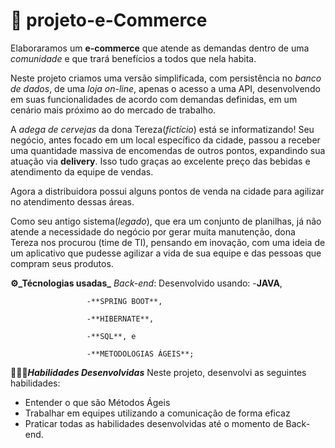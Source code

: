 # 📝 projeto-e-Commerce
Elaboraramos um **e-commerce** que atende as demandas dentro de uma _comunidade_ e que trará benefícios a todos que nela habita.

Neste projeto criamos uma versão simplificada, com persistência no _banco de dados_, de uma _loja on-line_, apenas o acesso a uma API, desenvolvendo em suas funcionalidades de acordo com demandas definidas, em um cenário mais próximo ao do mercado de trabalho.

A _adega de cervejas_ da dona Tereza(_fictício_) está se informatizando! Seu negócio, antes focado em um local específico da cidade, passou a receber uma quantidade massiva de encomendas de outros pontos, expandindo sua atuação via **delivery**. Isso tudo graças ao excelente preço das bebidas e atendimento da equipe de vendas.

Agora a distribuidora possui alguns pontos de venda na cidade para agilizar no atendimento dessas áreas.

Como seu antigo sistema(_legado_), que era um conjunto de planilhas, já não atende a necessidade do negócio por gerar muita manutenção, dona Tereza nos procurou (time de TI), pensando em inovação, com uma ideia de um aplicativo que pudesse agilizar a vida de sua equipe e das pessoas que compram seus produtos.

**⚙️_Técnologias usadas_**
_Back-end_:
Desenvolvido usando: -**JAVA**, 

                     -**SPRING BOOT**, 
                     
                     -**HIBERNATE**, 
                     
                     -**SQL**, e 
                     
                     -**METODOLOGIAS ÁGEIS**;

**👨🏻‍🏫_Habilidades Desenvolvidas_**
Neste projeto, desenvolvi as seguintes habilidades:
- Entender o que são Métodos Ágeis
- Trabalhar em equipes utilizando a comunicação de forma eficaz
- Praticar todas as habilidades desenvolvidas até o momento de Back-end.
